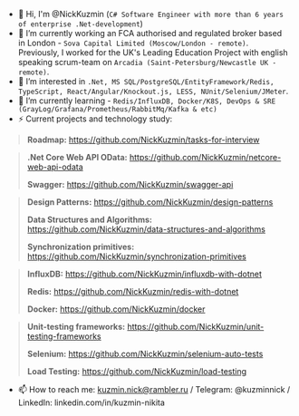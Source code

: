 - 👋 Hi, I'm @NickKuzmin (`C# Software Engineer with more than 6 years of enterprise .Net-development`)
- 🔭 I’m currently working an FCA authorised and regulated broker based in London - `Sova Capital Limited (Moscow/London - remote)`.
Previously, I worked for the UK's Leading Education Project with english speaking scrum-team on `Arcadia (Saint-Petersburg/Newcastle UK - remote)`.
- 👀 I’m interested in `.Net, MS SQL/PostgreSQL/EntityFramework/Redis, TypeScript, React/Angular/Knockout.js, LESS, NUnit/Selenium/JMeter`.
- 🌱 I’m currently learning - `Redis/InfluxDB, Docker/K8S, DevOps & SRE (GrayLog/Grafana/Prometheus/RabbitMq/Kafka & etc)`
- ⚡ Current projects and technology study:

> **Roadmap:** https://github.com/NickKuzmin/tasks-for-interview

> **.Net Core Web API OData:** https://github.com/NickKuzmin/netcore-web-api-odata
> 
> **Swagger:** https://github.com/NickKuzmin/swagger-api

> **Design Patterns:** https://github.com/NickKuzmin/design-patterns
> 
> **Data Structures and Algorithms:** https://github.com/NickKuzmin/data-structures-and-algorithms
>
> **Synchronization primitives:** https://github.com/NickKuzmin/synchronization-primitives

> **InfluxDB:** https://github.com/NickKuzmin/influxdb-with-dotnet
> 
> **Redis:** https://github.com/NickKuzmin/redis-with-dotnet
> 
> **Docker:** https://github.com/NickKuzmin/docker

> **Unit-testing frameworks:** https://github.com/NickKuzmin/unit-testing-frameworks
> 
> **Selenium:** https://github.com/NickKuzmin/selenium-auto-tests
> 
> **Load Testing:** https://github.com/NickKuzmin/load-testing

- 📫 How to reach me: kuzmin.nick@rambler.ru / Telegram: @kuzminnick / LinkedIn: linkedin.com/in/kuzmin-nikita

<!--
**NickKuzmin/NickKuzmin** is a ✨ _special_ ✨ repository because its `README.md` (this file) appears on your GitHub profile.

Here are some ideas to get you started:

- 🔭 I’m currently working on ...
- 🌱 I’m currently learning ...
- 👯 I’m looking to collaborate on ...
- 🤔 I’m looking for help with ...
- 💬 Ask me about ...
- 📫 How to reach me: ...
- 😄 Pronouns: ...
- ⚡ Fun fact: ...
-->
